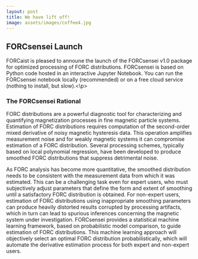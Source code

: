 ```yaml
---
layout: post
title: We have lift off!
image: assets/images/coffee4.jpg
---
```

<h2> FORCsensei Launch </h2>
<p>FORCaist is pleased to announe the launch of the FORCsensei v1.0 package for optimized processing of FORC distributions. FORCsensei is based on Python code hosted in an interactive Jupyter Notebook. You can run the FORCsensei notebook locally (recommended) or on a free cloud service (nothing to install, but slow).<\p> 
  
  <h3> The FORCsensei Rational</h3>
<p>FORC distributions are a powerful diagnostic tool for characterizing and quantifying magnetization processes in fine magnetic particle systems. Estimation of FORC distributions requires computation of the second-order mixed derivative of noisy magnetic hysteresis data. This operation amplifies measurement noise and for weakly magnetic systems it can compromise estimation of a FORC distribution. Several processing schemes, typically based on local polynomial regression, have been developed to produce smoothed FORC distributions that suppress detrimental noise.</p>

<p> As FORC analysis has become more quantitative, the smoothed distribution needs to be consistent with the measurement data from which it was estimated. This can be a challenging task even for expert users, who must subjectively adjust parameters that define the form and extent of smoothing until a satisfactory FORC distribution is obtained. For non-expert users, estimation of FORC distributions using inappropriate smoothing parameters can produce heavily distorted results corrupted by processing artifacts, which in turn can lead to spurious inferences concerning the magnetic system under investigation. FORCsensei provides a statistical machine learning framework, based on probabilistic model comparison, to guide estimation of FORC distributions. This machine learning approach will objectively select an optimal FORC distribution probabilistically, which will automate the derivative estimation process for both expert and non-expert users.
